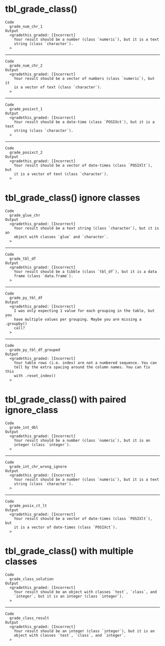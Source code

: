 # tbl_grade_class()

    Code
      grade_num_chr_1
    Output
      <gradethis_graded: [Incorrect]
        Your result should be a number (class `numeric`), but it is a text
        string (class `character`).
      >

---

    Code
      grade_num_chr_2
    Output
      <gradethis_graded: [Incorrect]
        Your result should be a vector of numbers (class `numeric`), but it
        is a vector of text (class `character`).
      >

---

    Code
      grade_posixct_1
    Output
      <gradethis_graded: [Incorrect]
        Your result should be a date-time (class `POSIXct`), but it is a text
        string (class `character`).
      >

---

    Code
      grade_posixct_2
    Output
      <gradethis_graded: [Incorrect]
        Your result should be a vector of date-times (class `POSIXlt`), but
        it is a vector of text (class `character`).
      >

# tbl_grade_class() ignore classes

    Code
      grade_glue_chr
    Output
      <gradethis_graded: [Incorrect]
        Your result should be a text string (class `character`), but it is an
        object with classes `glue` and `character`.
      >

---

    Code
      grade_tbl_df
    Output
      <gradethis_graded: [Incorrect]
        Your result should be a tibble (class `tbl_df`), but it is a data
        frame (class `data.frame`).
      >

---

    Code
      grade_py_tbl_df
    Output
      <gradethis_graded: [Incorrect]
        I was only expecting 1 value for each grouping in the table, but you
        have multiple values per grouping. Maybe you are missing a .groupby()
        call?
      >

---

    Code
      grade_py_tbl_df_grouped
    Output
      <gradethis_graded: [Incorrect]
        Your table rows (i.e. index) are not a numbered sequence. You can
        tell by the extra spacing around the column names. You can fix this
        with .reset_index()
      >

# tbl_grade_class() with paired ignore_class

    Code
      grade_int_dbl
    Output
      <gradethis_graded: [Incorrect]
        Your result should be a number (class `numeric`), but it is an
        integer (class `integer`).
      >

---

    Code
      grade_int_chr_wrong_ignore
    Output
      <gradethis_graded: [Incorrect]
        Your result should be a number (class `numeric`), but it is a text
        string (class `character`).
      >

---

    Code
      grade_posix_ct_lt
    Output
      <gradethis_graded: [Incorrect]
        Your result should be a vector of date-times (class `POSIXlt`), but
        it is a vector of date-times (class `POSIXct`).
      >

# tbl_grade_class() with multiple classes

    Code
      grade_class_solution
    Output
      <gradethis_graded: [Incorrect]
        Your result should be an object with classes `test`, `class`, and
        `integer`, but it is an integer (class `integer`).
      >

---

    Code
      grade_class_result
    Output
      <gradethis_graded: [Incorrect]
        Your result should be an integer (class `integer`), but it is an
        object with classes `test`, `class`, and `integer`.
      >

